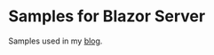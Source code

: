 # Samples for Blazor Server

Samples used in my [blog](https://www.programmerjourney.com/integrate-blazor-into-razor-pages/).
